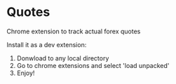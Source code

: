 # Quotes
Chrome extension to track actual forex quotes

Install it as a dev extension:
1. Donwload to any local directory
2. Go to chrome extensions and select 'load unpacked'
3. Enjoy!
